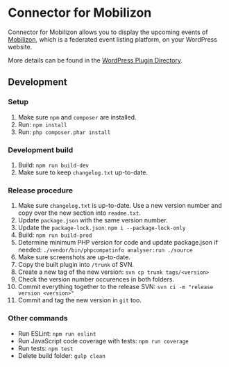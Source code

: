 # Connector for Mobilizon

Connector for Mobilizon allows you to display the upcoming events of [Mobilizon](https://joinmobilizon.org/), which is a federated event listing platform, on your WordPress website.

More details can be found in the [WordPress Plugin Directory](https://wordpress.org/plugins/connector-mobilizon/).

## Development

### Setup
1. Make sure `npm` and `composer` are installed.
2. Run: `npm install`
3. Run: `php composer.phar install`

### Development build
1. Build: `npm run build-dev`
2. Make sure to keep `changelog.txt` up-to-date.

### Release procedure
1. Make sure `changelog.txt` is up-to-date. Use a new version number and copy over the new section into `readme.txt`.
2. Update `package.json` with the same version number.
3. Update the `package-lock.json`: `npm i --package-lock-only`
4. Build: `npm run build-prod`
5. Determine minimum PHP version for code and update package.json if needed: `./vendor/bin/phpcompatinfo analyser:run ./source`
6. Make sure screenshots are up-to-date.
7. Copy the built plugin into `/trunk` of SVN.
8. Create a new tag of the new version: `svn cp trunk tags/<version>`
9. Check the version number occurences in both folders.
10. Commit everything together to the release SVN: `svn ci -m "release version <version>"`
11. Commit and tag the new version in `git` too.

### Other commands
- Run ESLint: `npm run eslint`
- Run JavaScript code coverage with tests: `npm run coverage`
- Run tests: `npm test`
- Delete build folder: `gulp clean`
